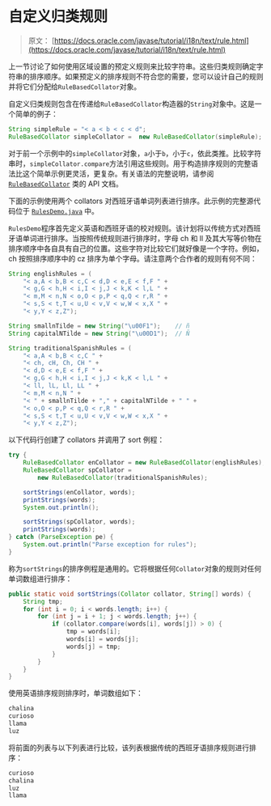 # 自定义归类规则

> 原文： [https://docs.oracle.com/javase/tutorial/i18n/text/rule.html](https://docs.oracle.com/javase/tutorial/i18n/text/rule.html)

上一节讨论了如何使用区域设置的预定义规则来比较字符串。这些归类规则确定字符串的排序顺序。如果预定义的排序规则不符合您的需要，您可以设计自己的规则并将它们分配给`RuleBasedCollator`对象。

自定义归类规则包含在传递给`RuleBasedCollator`构造器的`String`对象中。这是一个简单的例子：

```java
String simpleRule = "< a < b < c < d";
RuleBasedCollator simpleCollator =  new RuleBasedCollator(simpleRule);

```

对于前一个示例中的`simpleCollator`对象，`a`小于`b`，小于`c`，依此类推。比较字符串时，`simpleCollator.compare`方法引用这些规则。用于构造排序规则的完整语法比这个简单示例更灵活，更复杂。有关语法的完整说明，请参阅 [`RuleBasedCollator`](https://docs.oracle.com/javase/8/docs/api/java/text/RuleBasedCollator.html) 类的 API 文档。

下面的示例使用两个 collat​​ors 对西班牙语单词列表进行排序。此示例的完整源代码位于 [`RulesDemo.java`](examples/RulesDemo.java) 中。

`RulesDemo`程序首先定义英语和西班牙语的校对规则。该计划将以传统方式对西班牙语单词进行排序。当按照传统规则进行排序时，字母 ch 和 ll 及其大写等价物在排序顺序中各自具有自己的位置。这些字符对比较它们就好像是一个字符。例如，ch 按照排序顺序中的 cz 排序为单个字母。请注意两个合作者的规则有何不同：

```java
String englishRules = (
    "< a,A < b,B < c,C < d,D < e,E < f,F " +
    "< g,G < h,H < i,I < j,J < k,K < l,L " +
    "< m,M < n,N < o,O < p,P < q,Q < r,R " +
    "< s,S < t,T < u,U < v,V < w,W < x,X " +
    "< y,Y < z,Z");

String smallnTilde = new String("\u00F1");    // ñ
String capitalNTilde = new String("\u00D1");  // Ñ

String traditionalSpanishRules = (
    "< a,A < b,B < c,C " +
    "< ch, cH, Ch, CH " +
    "< d,D < e,E < f,F " +
    "< g,G < h,H < i,I < j,J < k,K < l,L " +
    "< ll, lL, Ll, LL " +
    "< m,M < n,N " +
    "< " + smallnTilde + "," + capitalNTilde + " " +
    "< o,O < p,P < q,Q < r,R " +
    "< s,S < t,T < u,U < v,V < w,W < x,X " +
    "< y,Y < z,Z");

```

以下代码行创建了 collat​​ors 并调用了 sort 例程：

```java
try {
    RuleBasedCollator enCollator = new RuleBasedCollator(englishRules);
    RuleBasedCollator spCollator =
        new RuleBasedCollator(traditionalSpanishRules);

    sortStrings(enCollator, words);
    printStrings(words);
    System.out.println();

    sortStrings(spCollator, words);
    printStrings(words);
} catch (ParseException pe) {
    System.out.println("Parse exception for rules");
}

```

称为`sortStrings`的排序例程是通用的。它将根据任何`Collator`对象的规则对任何单词数组进行排序：

```java
public static void sortStrings(Collator collator, String[] words) {
    String tmp;
    for (int i = 0; i < words.length; i++) {
        for (int j = i + 1; j < words.length; j++) {
            if (collator.compare(words[i], words[j]) > 0) {
                tmp = words[i];
                words[i] = words[j];
                words[j] = tmp;
            }
        }
    }
}

```

使用英语排序规则排序时，单词数组如下：

```java
chalina
curioso
llama
luz

```

将前面的列表与以下列表进行比较，该列表根据传统的西班牙语排序规则进行排序：

```java
curioso
chalina
luz
llama

```